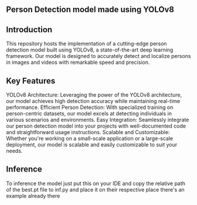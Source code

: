 ## Person Detection model made using YOLOv8 

## Introduction
This repository hosts the implementation of a cutting-edge person detection model built using YOLOv8, a state-of-the-art deep learning framework. Our model is designed to accurately detect and localize persons in images and videos with remarkable speed and precision.

## Key Features
YOLOv8 Architecture: Leveraging the power of the YOLOv8 architecture, our model achieves high detection accuracy while maintaining real-time performance.
Efficient Person Detection: With specialized training on person-centric datasets, our model excels at detecting individuals in various scenarios and environments.
Easy Integration: Seamlessly integrate our person detection model into your projects with well-documented code and straightforward usage instructions.
Scalable and Customizable: Whether you're working on a small-scale application or a large-scale deployment, our model is scalable and easily customizable to suit your needs.

## Inference
To inference the model just put this on your IDE and copy the relative path of the best.pt file to inf.py and place it on their respective place there's an example already there
